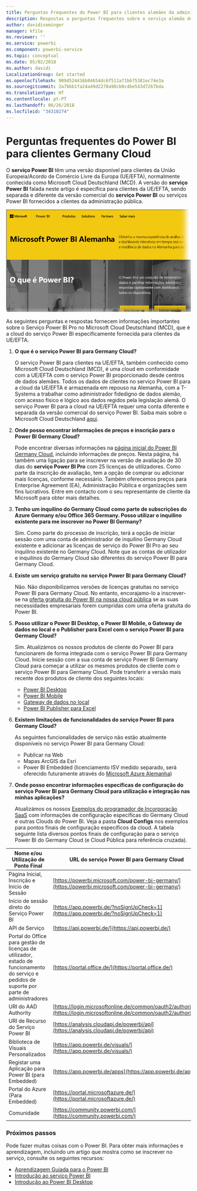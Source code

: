 ```yaml
---
title: Perguntas Frequentes do Power BI para clientes alemães da administração pública
description: Respostas a perguntas frequentes sobre o serviço alemão do Power BI para a administração pública, para clientes alemães da administração pública
author: davidiseminger
manager: kfile
ms.reviewer: ''
ms.service: powerbi
ms.component: powerbi-service
ms.topic: conceptual
ms.date: 05/02/2018
ms.author: davidi
LocalizationGroup: Get started
ms.openlocfilehash: 909d524416b04654dc6f511a71b675381ec74e3a
ms.sourcegitcommit: 2a7bbb1fa24a49d2278a90cb0c4be543d7267bda
ms.translationtype: HT
ms.contentlocale: pt-PT
ms.lasthandoff: 06/26/2018
ms.locfileid: "34310274"
---
```

# <a name="frequently-asked-questions-for-power-bi-for-germany-cloud-customers"></a>Perguntas frequentes do Power BI para clientes Germany Cloud
O **serviço Power BI** têm uma versão disponível para clientes da União Europeia/Acordo de Comércio Livre da Europa (UE/EFTA), normalmente conhecida como Microsoft Cloud Deutschland (MCD). A versão do **serviço Power BI** falada neste artigo é específica para clientes da UE/EFTA, sendo separada e diferente da versão comercial do **serviço Power BI** ou serviços Power BI fornecidos a clientes da administração pública.

![](media/service-govde-faq/govde-faq_01.png)

As seguintes perguntas e respostas fornecem informações importantes sobre o Serviço Power BI Pro no Microsoft Cloud Deutschland (MCD), que é a cloud do serviço Power BI especificamente fornecida para clientes da UE/EFTA.

1. **O que é o serviço Power BI para Germany Cloud?**
   
   O serviço Power BI para clientes na UE/EFTA, também conhecido como Microsoft Cloud Deutschland (MCD), é uma cloud em conformidade com a UE/EFTA com o serviço Power BI proporcionado desde centros de dados alemães. Todos os dados de clientes no serviço Power BI para a cloud da UE/EFTA é armazenada em repouso na Alemanha, com a T-Systems a trabalhar como administrador fidedigno de dados alemão, com acesso físico e lógico aos dados regidos pela legislação alemã. O serviço Power BI para a cloud na UE/EFTA requer uma conta diferente e separada da versão comercial do serviço Power BI. Saiba mais sobre o Microsoft Cloud Deutschland [aqui](https://www.microsoft.com/trustcenter/cloudservices/nationalcloud).
2. **Onde posso encontrar informações de preços e inscrição para o Power BI Germany Cloud?**
   
   Pode encontrar diversas informações na [página inicial do Power BI Germany Cloud](https://powerbi.microsoft.com/power-bi-germany/), incluindo informações de preços. Nesta página, há também uma ligação para se inscrever na versão de avaliação de 30 dias do **serviço Power BI Pro** com 25 licenças de utilizadores. Como parte da inscrição de avaliação, tem a opção de comprar ou adicionar mais licenças, conforme necessário. Também oferecemos preços para Enterprise Agreement (EA), Administração Pública e organizações sem fins lucrativos. Entre em contacto com o seu representante de cliente da Microsoft para obter mais detalhes.
3. **Tenho um inquilino do Germany Cloud como parte de subscrições do Azure Germany e/ou Office 365 Germany. Posso utilizar o inquilino existente para me inscrever no Power BI Germany?**
   
   Sim. Como parte do processo de inscrição, terá a opção de iniciar sessão com uma conta de administrador de inquilino Germany Cloud existente e adicionar as licenças de serviço do Power BI Pro ao seu inquilino existente no Germany Cloud. Note que as contas de utilizador e inquilinos do Germany Cloud são diferentes do serviço Power BI para Germany Cloud.
4. **Existe um serviço gratuito no serviço Power BI para Germany Cloud?**
   
   Não. Não disponibilizamos versões de licenças gratuitas no serviço Power BI para Germany Cloud. No entanto, encorajamo-lo a inscrever-se na [oferta gratuita do Power BI na nossa cloud pública](https://powerbi.microsoft.com/get-started/) se as suas necessidades empresariais forem cumpridas com uma oferta gratuita do Power BI.
5. **Posso utilizar o Power BI Desktop, o Power BI Mobile, o Gateway de dados no local e o Publisher para Excel com o serviço Power BI para Germany Cloud?**
   
   Sim. Atualizámos os nossos produtos de cliente do Power BI para funcionarem de forma integrada com o serviço Power BI para Germany Cloud. Inicie sessão com a sua conta de serviço Power BI Germany Cloud para começar a utilizar os mesmos produtos de cliente com o serviço Power BI para Germany Cloud. Pode transferir a versão mais recente dos produtos de cliente dos seguintes locais:
   
   * [Power BI Desktop](https://powerbi.microsoft.com/desktop/)
   * [Power BI Mobile](https://powerbi.microsoft.com/mobile/)
   * [Gateway de dados no local](https://powerbi.microsoft.com/gateway/)
   * [Power BI Publisher para Excel](https://powerbi.microsoft.com/excel-dashboard-publisher/)
6. **Existem limitações de funcionalidades do serviço Power BI para Germany Cloud?**
   
   As seguintes funcionalidades de serviço não estão atualmente disponíveis no serviço Power BI para Germany Cloud:
   
   * Publicar na Web
   * Mapas ArcGIS da Esri
   * Power BI Embedded (licenciamento ISV medido separado, será oferecido futuramente através do [Microsoft Azure Alemanha](https://azure.microsoft.com/overview/clouds/germany/))
7. **Onde posso encontrar informações específicas de configuração do serviço Power BI para Germany Cloud para utilização e integração nas minhas aplicações?**
   
   Atualizámos os nossos [Exemplos do programador de Incorporação SaaS](https://github.com/Microsoft/PowerBI-Developer-Samples) com informações de configuração específicas do Germany Cloud e outras Clouds do Power BI. Veja a pasta **Cloud Configs** nos exemplos para pontos finais de configuração específicos da cloud. A tabela seguinte lista diversos pontos finais de configuração para o serviço Power BI do Germany Cloud (e Cloud Pública para referência cruzada).

| **Nome e/ou Utilização de Ponto Final** | **URL do serviço Power BI para Germany Cloud** | **URL equivalente na Cloud Pública (para referência cruzada)** |
| --- | --- | --- |
| Página Inicial, Inscrição e Início de Sessão |[https://powerbi.microsoft.com/power-bi-germany/](https://powerbi.microsoft.com/power-bi-germany/) |[https://powerbi.microsoft.com/](https://powerbi.microsoft.com/) |
| Início de sessão direto do Serviço Power BI |[https://app.powerbi.de/?noSignUpCheck=1](https://app.powerbi.de/?noSignUpCheck=1) |[https://app.powerbi.com/?noSignUpCheck=1](https://app.powerbi.com/?noSignUpCheck=1) |
| API de Serviço |[https://api.powerbi.de/](https://api.powerbi.de/) |[https://api.powerbi.com/](https://api.powerbi.com/) |
| Portal do Office para gestão de licenças de utilizador, estado de funcionamento do serviço e pedidos de suporte por parte de administradores |[https://portal.office.de/](https://portal.office.de/) |[https://portal.office.com/](https://portal.office.com/) |
| URI do AAD Authority |[https://login.microsoftonline.de/common/oauth2/authorize/](https://login.microsoftonline.de/common/oauth2/authorize/) |[https://login.microsoftonline.com/common/oauth2/authorize/](https://login.microsoftonline.com/common/oauth2/authorize/) |
| URI de Recurso do Serviço Power BI |[https://analysis.cloudapi.de/powerbi/api](https://analysis.cloudapi.de/powerbi/api) |[https://analysis.windows.net/powerbi/api](https://analysis.windows.net/powerbi/api) |
| Biblioteca de Visuais Personalizados |[https://app.powerbi.de/visuals/](https://app.powerbi.de/visuals/) |[https://app.powerbi.com/visuals/](https://app.powerbi.com/visuals/) |
| Registar uma Aplicação para Power BI (para Embedded) |[https://app.powerbi.de/apps](https://app.powerbi.de/apps) |[https://app.powerbi.com/apps](https://app.powerbi.com/apps) |
| Portal do Azure (Para Embedded) |[https://portal.microsoftazure.de/](https://portal.microsoftazure.de/) |[https://portal.azure.com/](https://portal.azure.com/) |
| Comunidade |[https://community.powerbi.com/](https://community.powerbi.com/) |[https://community.powerbi.com/](https://community.powerbi.com/) |

### <a name="next-steps"></a>Próximos passos
Pode fazer muitas coisas com o Power BI. Para obter mais informações e aprendizagem, incluindo um artigo que mostra como se inscrever no serviço, consulte os seguintes recursos:

* [Aprendizagem Guiada para o Power BI](guided-learning/gettingstarted.yml?tutorial-step=1)
* [Introdução ao serviço Power BI](service-get-started.md)
* [Introdução ao Power BI Desktop](desktop-getting-started.md)

